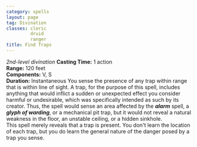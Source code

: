 ```yaml
---
category: spells
layout: page
tag: Divination
classes: cleric
         druid
         ranger
title: Find Traps 
---
```

_2nd-level divination_ 
**Casting Time:** 1 action    
**Range:** 120 feet    
**Components:** V, S    
**Duration:** Instantaneous 
You sense the presence of any trap within range that is within line of sight. A trap, for the purpose of this spell, includes anything that would inflict a sudden or unexpected effect you consider harmful or undesirable, which was specifically intended as such by its creator. Thus, the spell would sense an area affected by the **_alarm_** spell, a **_glyph of warding_**, or a mechanical pit trap, but it would not reveal a natural weakness in the floor, an unstable ceiling, or a hidden sinkhole.    
This spell merely reveals that a trap is present. You don't learn the location of each trap, but you do learn the general nature of the danger posed by a trap you sense. 